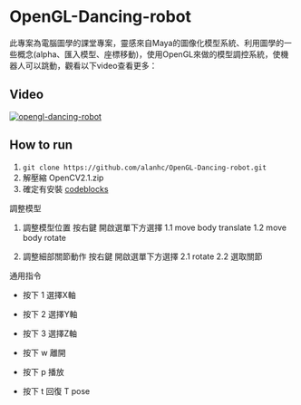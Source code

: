 OpenGL-Dancing-robot
======
此專案為電腦圖學的課堂專案，靈感來自Maya的圖像化模型系統、利用圖學的一些概念(alpha、匯入模型、座標移動)，使用OpenGL來做的模型調控系統，使機器人可以跳動，觀看以下video查看更多：
## Video
[![opengl-dancing-robot](http://img.youtube.com/vi/1JbuL0aO4-s/0.jpg)](https://youtu.be/1JbuL0aO4-s)


## How to run
1. ```git clone https://github.com/alanhc/OpenGL-Dancing-robot.git```
2. 解壓縮 OpenCV2.1.zip
3. 確定有安裝 [codeblocks](http://www.codeblocks.org/downloads/binaries)

調整模型
1. 調整模型位置
按右鍵 開啟選單下方選擇
1.1 move body translate
1.2 move body rotate

2. 調整細部關節動作
按右鍵 開啟選單下方選擇
2.1 rotate
2.2 選取關節

通用指令
* 按下 1 選擇X軸

* 按下 2 選擇Y軸

* 按下 3 選擇Z軸

* 按下 w 離開

* 按下 p 播放

* 按下 t 回復 T pose

